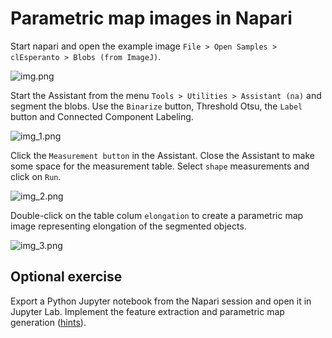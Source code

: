 # Parametric map images in Napari

Start napari and open the example image `File > Open Samples > clEsperanto > Blobs (from ImageJ)`.

![img.png](img.png)

Start the Assistant from the menu `Tools > Utilities > Assistant (na)` and segment the blobs. Use the `Binarize` button, Threshold Otsu, the `Label` button and Connected Component Labeling.

![img_1.png](img_1.png)

Click the `Measurement button` in the Assistant. Close the Assistant to make some space for the measurement table.
Select `shape` measurements and click on `Run`.

![img_2.png](img_2.png)

Double-click on the table colum `elongation` to create a parametric map image representing elongation of the segmented objects.

![img_3.png](img_3.png)

## Optional exercise

Export a Python Jupyter notebook from the Napari session and open it in Jupyter Lab. Implement the feature extraction and parametric map generation ([hints](https://haesleinhuepf.github.io/BioImageAnalysisNotebooks/60_data_visualization/parametric_maps.html)).
